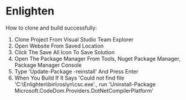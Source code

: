 # Enlighten

How to clone and build successfully:

1. Clone Project From Visual Studio Team Explorer
2. Open Website From Saved Location
3. Click The Save All Icon To Save Solution
4. Open The Package Manager From Tools, Nuget Package Manager, Package Manager Console
5. Type 'Update-Package -reinstall' And Press Enter
6. When You Build If It Says 'Could not find file 'C:\\Enlighten\bin\roslyn\csc.exe'., run 'Uninstall-Package Microsoft.CodeDom.Providers.DotNetCompilerPlatform'


